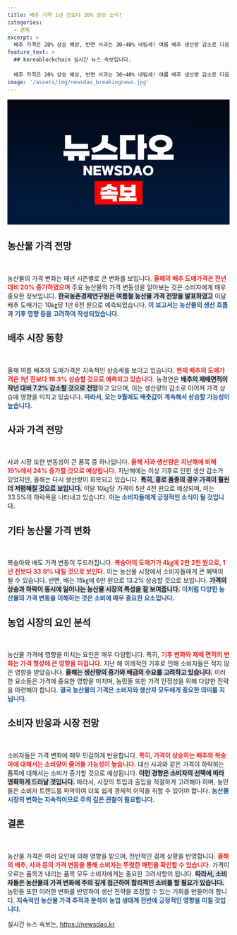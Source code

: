 ```yaml
---
title: 배추 가격 1년 전보다 20% 상승 소식!
categories:
  - 경제
excerpt: >
  배추 가격은 20% 상승 예상, 반면 사과는 30~40% 내림세! 여름 배추 생산량 감소로 다음 달 가격 오를 전망, 올해 사과는 풍작으로 대폭 저렴해진다. 클릭하여 자세한 내용 확인하세요!
feature_text: >
  ## koreablockchain 실시간 뉴스 속보입니다.

  배추 가격은 20% 상승 예상, 반면 사과는 30~40% 내림세! 여름 배추 생산량 감소로 다음 달 가격 오를 전망, 올해 사과는 풍작으로 대폭 저렴해진다. 클릭하여 자세한 내용 확인하세요!
image: '/assets/img/newsdao_breakingnews.jpg'
---
```


<p><img src="/assets/img/newsdao_breakingnews.jpg" alt="koreablockchain 속보" /></p>

<h2 data-ke-size="size26">농산물 가격 전망</h2>

<p data-ke-size="size16">&nbsp;</p>

<p>농산물의 가격 변화는 매년 시즌별로 큰 변화를 보입니다. <b><span style="color: #ee2323;">올해의 배추 도매가격은 전년 대비 20% 증가하였으며</span></b> 주요 농산물의 가격 변동성을 알아보는 것은 소비자에게 매우 중요한 정보입니다. <b><span style="background-color: #21538527;">한국농촌경제연구원은 여름철 농산물 가격 전망을 발표하였고</span></b> 이달 배추 도매가는 10㎏당 1만 6천 원으로 예측되었습니다. <b><span style="color: #1a5490;">이 보고서는 농산물의 생산 흐름과 기후 영향 등을 고려하여 작성되었습니다.</span></b> </p>

<h2 data-ke-size="size26">배추 시장 동향</h2>

<p data-ke-size="size16">&nbsp;</p>

<p>올해 여름 배추의 도매가격은 지속적인 상승세를 보이고 있습니다. <b><span style="color: #ee2323;">현재 배추의 도매가격은 1년 전보다 19.3% 상승할 것으로 예측되고 있습니다.</span></b> 농경연은 <b><span style="background-color: #21538527;">배추의 재배면적이 작년 대비 7.2% 감소할 것으로 전망</span></b>하고 있으며, 이는 생산량의 감소로 이어져 가격 상승에 영향을 미치고 있습니다. <b><span style="color: #1a5490;">따라서, 오는 9월에도 배춧값이 계속해서 상승할 가능성이 높습니다.</span></b> </p>

<h2 data-ke-size="size26">사과 가격 전망</h2>

<p data-ke-size="size16">&nbsp;</p>

<p>사과 시장 또한 변동성이 큰 품목 중 하나입니다. <b><span style="color: #ee2323;">올해 사과 생산량은 지난해에 비해 19%에서 24% 증가할 것으로 예상됩니다.</span></b> 지난해에는 이상 기후로 인한 생산 감소가 있었지만, 올해는 다시 생산량이 회복되고 있습니다. <b><span style="background-color: #21538527;">특히, 홍로 품종의 경우 가격이 훨씬 더 저렴해질 것으로 보입니다.</span></b> 이달 10㎏당 가격이 5만 4천 원으로 예상되며, 이는 33.5%의 하락폭을 나타내고 있습니다. <b><span style="color: #1a5490;">이는 소비자들에게 긍정적인 소식이 될 것입니다.</span></b></p>

<h2 data-ke-size="size26">기타 농산물 가격 변화</h2>

<p data-ke-size="size16">&nbsp;</p>

<p>복숭아와 배도 가격 변동이 두드러집니다. <b><span style="color: #ee2323;">복숭아의 도매가가 4㎏에 2만 2천 원으로, 1년 전보다 33.9% 내릴 것으로 보인다.</span></b> 이는 농산물 시장에서 소비자들에게 큰 혜택이 될 수 있습니다. 반면, 배는 15㎏에 6만 원으로 13.2% 상승할 것으로 보입니다. <b><span style="background-color: #21538527;">가격의 상승과 하락이 동시에 일어나는 농산물 시장의 특성을 잘 보여줍니다.</span></b> <b><span style="color: #1a5490;">이처럼 다양한 농산물의 가격 변동을 이해하는 것은 소비에 매우 중요한 요소입니다.</span></b></p>

<h2 data-ke-size="size26">농업 시장의 요인 분석</h2>

<p data-ke-size="size16">&nbsp;</p>

<p>농산물 가격에 영향을 미치는 요인은 매우 다양합니다. 특히, <b><span style="color: #ee2323;">기후 변화와 재배 면적의 변화는 가격 형성에 큰 영향을 미칩니다.</span></b> 지난 해 이례적인 기후로 인해 소비자들은 적지 않은 영향을 받았습니다. <b><span style="background-color: #21538527;">올해는 생산량의 증가와 배급의 수요를 고려하고 있습니다.</span></b> 이러한 요소들은 가격에 중요한 영향을 미치며, 농민들 또한 가격 안정성을 위해 다양한 전략을 마련해야 합니다. <b><span style="color: #1a5490;">결국 농산물의 가격은 소비자와 생산자 모두에게 중요한 의미를 지닙니다.</span></b></p>

<h2 data-ke-size="size26">소비자 반응과 시장 전망</h2>

<p data-ke-size="size16">&nbsp;</p>

<p>소비자들은 가격 변화에 매우 민감하게 반응합니다. <b><span style="color: #ee2323;">특히, 가격이 상승하는 배추와 복숭아에 대해서는 소비량이 줄어들 가능성이 높습니다.</span></b> 대신 사과와 같은 가격이 하락하는 품목에 대해서는 소비가 증가할 것으로 예상됩니다. <b><span style="background-color: #21538527;">이런 경향은 소비자의 선택에 따라 명확하게 드러날 것입니다.</span></b> 따라서, 시장의 투입과 출입을 적절하게 고려해야 하며, 농민들은 소비자 트렌드를 파악하여 더욱 쉽게 경제적 이익을 취할 수 있어야 합니다. <b><span style="color: #1a5490;">농산물 시장의 변화는 지속적이므로 주의 깊은 관찰이 필요합니다.</span></b></p>

<h2 data-ke-size="size26">결론</h2>

<p data-ke-size="size16">&nbsp;</p>

<p>농산물 가격은 여러 요인에 의해 영향을 받으며, 전반적인 경제 상황을 반영합니다. <b><span style="color: #ee2323;">올해의 배추, 사과 등의 가격 변동을 통해 소비자는 뚜렷한 패턴을 확인할 수 있습니다.</span></b> 가격이 오르는 품목과 내리는 품목 모두 소비자에게는 중요한 고려사항이 됩니다. <b><span style="background-color: #21538527;">따라서, 소비자들은 농산물의 가격 변화에 주의 깊게 접근하여 합리적인 소비를 할 필요가 있습니다.</span></b> 농민들 또한 이러한 변화를 반영하여 생산 전략을 조정할 수 있는 기회를 만들어야 합니다. <b><span style="color: #1a5490;">지속적인 농산물 가격 추적과 분석이 농업 생태계 전반에 긍정적인 영향을 미칠 것입니다.</span></b></p>
실시간 뉴스 속보는, <a href="https://newsdao.kr" rel="dofollow">https://newsdao.kr</a>


